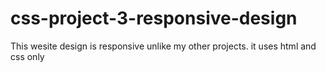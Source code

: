 # css-project-3-responsive-design

This wesite design is responsive unlike my other projects.
it uses html and css only
